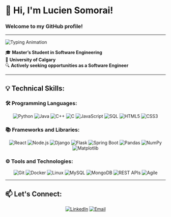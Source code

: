 # 👋 Hi, I'm Lucien Somorai!  
### Welcome to my GitHub profile!  

---

![Typing Animation](https://readme-typing-svg.herokuapp.com?size=24&color=FF5733&width=600&lines=Software+Engineer+💻;AI/ML+Enthusiast+🤖;Learning+New+Technologies!+🚀)

🎓 **Master’s Student in Software Engineering**  
📍 **University of Calgary**  
🔍 **Actively seeking opportunities as a Software Engineer**  

---

## 💡 Technical Skills:

### 🛠️ Programming Languages:  
<div align="center">
  <img src="https://img.shields.io/badge/-Python-3776AB?style=for-the-badge&logo=python&logoColor=white" alt="Python" />
  <img src="https://img.shields.io/badge/-Java-007396?style=for-the-badge&logo=java&logoColor=white" alt="Java" />
  <img src="https://img.shields.io/badge/-C++-00599C?style=for-the-badge&logo=cplusplus&logoColor=white" alt="C++" />
  <img src="https://img.shields.io/badge/-C-00599C?style=for-the-badge&logo=c&logoColor=white" alt="C" />
  <img src="https://img.shields.io/badge/-JavaScript-F7DF1E?style=for-the-badge&logo=javascript&logoColor=black" alt="JavaScript" />
  <img src="https://img.shields.io/badge/-SQL-4479A1?style=for-the-badge&logo=mysql&logoColor=white" alt="SQL" />
  <img src="https://img.shields.io/badge/-HTML5-E34F26?style=for-the-badge&logo=html5&logoColor=white" alt="HTML5" />
  <img src="https://img.shields.io/badge/-CSS3-1572B6?style=for-the-badge&logo=css3&logoColor=white" alt="CSS3" />
</div>

### 📚 Frameworks and Libraries:  
<div align="center">
  <img src="https://img.shields.io/badge/-React-61DAFB?style=for-the-badge&logo=react&logoColor=black" alt="React" />
  <img src="https://img.shields.io/badge/-Node.js-339933?style=for-the-badge&logo=nodedotjs&logoColor=white" alt="Node.js" />
  <img src="https://img.shields.io/badge/-Django-092E20?style=for-the-badge&logo=django&logoColor=white" alt="Django" />
  <img src="https://img.shields.io/badge/-Flask-000000?style=for-the-badge&logo=flask&logoColor=white" alt="Flask" />
  <img src="https://img.shields.io/badge/-Spring_Boot-6DB33F?style=for-the-badge&logo=spring&logoColor=white" alt="Spring Boot" />
  <img src="https://img.shields.io/badge/-Pandas-150458?style=for-the-badge&logo=pandas&logoColor=white" alt="Pandas" />
  <img src="https://img.shields.io/badge/-NumPy-013243?style=for-the-badge&logo=numpy&logoColor=white" alt="NumPy" />
  <img src="https://img.shields.io/badge/-Matplotlib-8B2C02?style=for-the-badge&logoColor=white" alt="Matplotlib" />
</div>

### ⚙️ Tools and Technologies:  
<div align="center">
  <img src="https://img.shields.io/badge/-Git-F05032?style=for-the-badge&logo=git&logoColor=white" alt="Git" />
  <img src="https://img.shields.io/badge/-Docker-2496ED?style=for-the-badge&logo=docker&logoColor=white" alt="Docker" />
  <img src="https://img.shields.io/badge/-Linux-FCC624?style=for-the-badge&logo=linux&logoColor=black" alt="Linux" />
  <img src="https://img.shields.io/badge/-MySQL-4479A1?style=for-the-badge&logo=mysql&logoColor=white" alt="MySQL" />
  <img src="https://img.shields.io/badge/-MongoDB-47A248?style=for-the-badge&logo=mongodb&logoColor=white" alt="MongoDB" />
  <img src="https://img.shields.io/badge/-REST_APIs-00599C?style=for-the-badge&logoColor=white" alt="REST APIs" />
  <img src="https://img.shields.io/badge/-Agile-0078D7?style=for-the-badge&logo=agile&logoColor=white" alt="Agile" />
</div>

---

## 📫 Let's Connect:

<div align="center">
  <a href="https://linkedin.com/in/lucien-somorai"><img src="https://img.shields.io/badge/-LinkedIn-blue?style=for-the-badge&logo=linkedin&logoColor=white" alt="LinkedIn"></a>
  <a href="mailto:lucien.somorai@ucalgary.ca"><img src="https://img.shields.io/badge/-Email-D14836?style=for-the-badge&logo=gmail&logoColor=white" alt="Email"></a>
</div>
